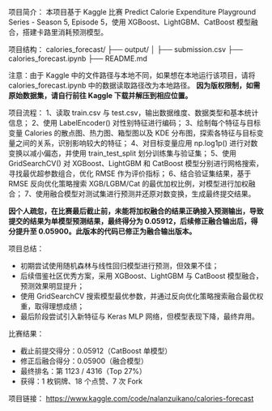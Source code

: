 项目简介：
本项目基于 Kaggle 比赛 Predict Calorie Expenditure Playground Series - Season 5, Episode 5，使用 XGBoost、LightGBM、CatBoost 模型融合，搭建卡路里消耗预测模型。

项目结构：
calories_forecast/
├── output/
│   ├── submission.csv
├── calories_forecast.ipynb
├── README.md

注意：由于 Kaggle 中的文件路径与本地不同，如果想在本地运行该项目，请将 calories_forecast.ipynb 中的数据读取路径改为本地路径。
**因为版权限制，如需原始数据集，请自行前往 Kaggle 下载并解压到相应位置。**

项目流程：
1、读取 train.csv 与 test.csv，输出数据维度、数据类型和基本统计信息；
2、使用 LabelEncoder() 对性别特征进行编码；
3、绘制每个特征与目标变量 Calories 的散点图、热力图、箱型图以及 KDE 分布图，探索各特征与目标变量之间的关系，识别影响较大的特征；
4、对目标变量应用 np.log1p() 进行对数变换以减小偏态，并使用 train_test_split 划分训练集与验证集；
5、使用 GridSearchCV() 对 XGBoost、LightGBM 和 CatBoost 模型分别进行网格搜索，寻找最优超参数组合，优化 RMSE 作为评价指标；
6、结合验证集结果，基于 RMSE 反向优化策略搜索 XGB/LGBM/Cat 的最优加权比例，对模型进行加权融合；
7、使用融合模型对测试集进行预测并还原对数变换，生成最终提交结果。

**因个人疏忽，在比赛最后截止前，未能将加权融合的结果正确接入预测输出，导致提交的结果为单模型预测结果，最终得分为 0.05912，后续修正融合输出后，得分提升至 0.05900。此版本的代码已修正为融合输出版本。**

项目总结：
- 初期尝试使用随机森林与线性回归模型进行预测，但效果不佳；
- 后续借鉴社区优秀方案，采用 XGBoost、LightGBM 与 CatBoost 模型融合，预测效果明显提升；
- 使用 GridSearchCV 搜索模型最优参数，并通过反向优化策略搜索融合最优权重，取得理想成绩；
- 最后阶段尝试引入新特征与 Keras MLP 网络，但模型表现下降，最终弃用。

比赛结果：
- 截止前提交得分：0.05912（CatBoost 单模型）
- 修正后融合得分：0.05900（融合模型）
- 最终排名：第 1123 / 4316（Top 27%）
- 获得：1 枚铜牌、18 个点赞、7 次 Fork

项目链接：
https://www.kaggle.com/code/nalanzuikano/calories-forecast
